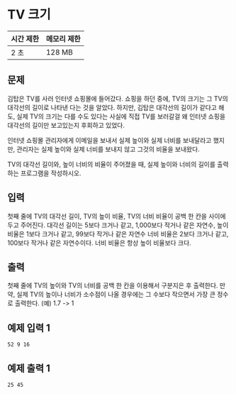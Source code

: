 # TV 크기

| 시간 제한 | 메모리 제한 |
| :-------- | :---------- |
| 2 초      | 128 MB      |



## 문제

김탑은 TV를 사러 인터넷 쇼핑몰에 들어갔다. 쇼핑을 하던 중에, TV의 크기는 그 TV의 대각선의 길이로 나타낸 다는 것을 알았다. 하지만, 김탑은 대각선의 길이가 같다고 해도, 실제 TV의 크기는 다를 수도 있다는 사실에 직접 TV를 보러갈걸 왜 인터넷 쇼핑을 대각선의 길이만 보고있는지 후회하고 있었다.

인터넷 쇼핑몰 관리자에게 이메일을 보내서 실제 높이와 실제 너비를 보내달라고 했지만, 관리자는 실제 높이와 실제 너비를 보내지 않고 그것의 비율을 보내왔다.

TV의 대각선 길이와, 높이 너비의 비율이 주어졌을 때, 실제 높이와 너비의 길이를 출력하는 프로그램을 작성하시오.



## 입력

첫째 줄에 TV의 대각선 길이, TV의 높이 비율, TV의 너비 비율이 공백 한 칸을 사이에 두고 주어진다. 대각선 길이는 5보다 크거나 같고, 1,000보다 작거나 같은 자연수, 높이 비율은 1보다 크거나 같고, 99보다 작거나 같은 자연수 너비 비율은 2보다 크거나 같고, 100보다 작거나 같은 자연수이다. 너비 비율은 항상 높이 비율보다 크다.



## 출력

첫째 줄에 TV의 높이와 TV의 너비를 공백 한 칸을 이용해서 구분지은 후 출력한다. 만약, 실제 TV의 높이나 너비가 소수점이 나올 경우에는 그 수보다 작으면서 가장 큰 정수로 출력한다. (예) 1.7 -> 1



## 예제 입력 1

```
52 9 16
```



## 예제 출력 1

```
25 45
```